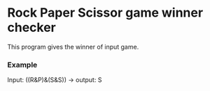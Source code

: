 # Rock Paper Scissor game winner checker
This program gives the winner of input game.
### Example 
Input: ((R&P)&(S&S)) -> output: S
